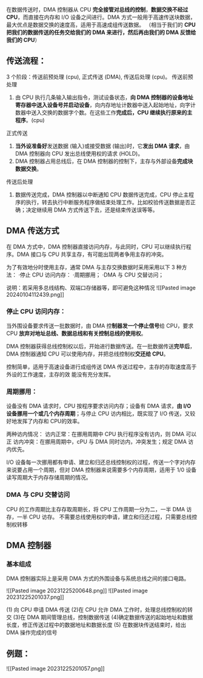 在数据传送时，DMA 控制器从 CPU **完全接管对总线的控制**，**数据交换不经过 CPU**，而直接在内存和 I/O 设备之间进行。DMA 方式一般用于高速传送块数据，最大优点是数据交换的速度高，适用于高速成组传送数据。
（相当于我们的 **CPU 把我们的数据传送的任务交给我们的 DMA 来进行，然后再由我们的 DMA 反馈给我们的 CPU**）
## 传送流程：
3 个阶段：传送前预处理 (cpu), 正式传送 (DMA), 传送后处理 (cpu)。
传送前预处理
1. 由 CPU 执行几条输入输出指令，测试设备状态，**向 DMA 控制器的设备地址寄存器中送入设备号并启动设备**，向内存地址计数器中送入起始地址，向字计数器中送入交换的数据字个数。在这些工作**完成后，CPU 继续执行原来的主程序**。(cpu)

正式传送
1. **当外设准备好**发送数据 (输入)或接受数据 (输出)时，它**发出 DMA 请求**，由 DMA 控制器向 CPU 发出总线使用权的请求 (HOLD)。
2. DMA 控制器占用总线后，在 DMA 控制器的控制下，主存与外部设备**完成块数据交换**。

传送后处理
1. 数据传送完成，DMA 控制器以中断通知 CPU 数据传送完成，CPU 停止主程序的执行，转去执行中断服务程序做结束处理工作。比如校验传送数据是否正确；决定继续用 DMA 方式传送下去，还是结束传送误等等。

## DMA 传送方式
在 DMA 方式中，DMA 控制器直接访问内存，与此同时，CPU 可以继续执行程序。DMA 接口与 CPU 共享主存，有可能出现两者争用主存的冲突。

为了有效地分时使用主存，通常 DMA 与主存交换数据时采用采用以下 3 种方法：
 ·停止 CPU 访问内存：
 ·周期挪用；
 ·DMA 与 CPU 交替访问；

说明：若采用多总线结构、双端口存储器等，即可避免这种情况
![[Pasted image 20240104112439.png]]
### 停止 CPU 访问内存：
当外围设备要求传送一批数据时，由 DMA 控**制器发一个停止信号**给 CPU，要求 CPU **放弃对地址总线、数据总线和有关控制总线的使用权**。

DMA 控制器获得总线控制权以后，开始进行数据传送。在一批数据传送**完毕后**，DMA 控制器通知 CPU 可以使用内存，并把总线控制权**交还给 CPU**。

控制简单，适用于高速设备进行成组传送 DMA 传送过程中，主存的存取速度高于外设的工作速度，主存的效
能没有充分发挥。

### 周期挪用：
设备没有 DMA 请求时，CPU 按程序要求访问内存；设备有 DMA 请求，**由 I/O 设备挪用一个或几个内存周期**；与停止 CPU 访内相比，既实现了 I/O 传送，又较好地发挥了内存和 CPU的效率。

两种访内情况：
访内正常：在挪用周期中 CPU 执行程序没有访内，则 DMA 可以正
访内冲突：在挪用周期中，cPU 与 DMA 同时访内，冲突发生；规定 DMA 访内优先。

I/O 设备每一次挪用都有申请、建立和归还总线控制权的过程，传送一个字对内存来说要占用一个周期，但对 DMA 控制器来说需要多个内存周期，适用于 1/0 设备读写周期大于内存存储周期的情况。

### DMA 与 CPU 交替访问
CPU 的工作周期比主存存取周期长，将 CPU 工作周期一分为二，一半 DMA 访存，一半 CPU 访存。
不需要总线使用权的申请，建立和归还过程，只需要总线控制权转移

## DMA 控制器
### 基本组成

DMA 控制器实际上是采用 DMA 方式的外围设备与系统总线之间的接口电路。

![[Pasted image 20231225200648.png]]
![[Pasted image 20231225201037.png]]

(1) 向 CPU 申请 DMA 传送 
(2)在 CPU 允许 DMA 工作时，处理总线控制权的转交
(3)在 DMA 期间管理总线，控制数据传送
(4)确定数据传送的起始地址和数据长度，修正传送过程中的数据地址和数据长度
(5) 在数据块传送结束时，给出 DMA 操作完成的信号

## 例题：
![[Pasted image 20231225201057.png]]
